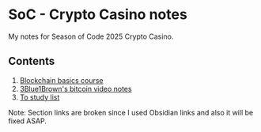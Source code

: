 # SoC - Crypto Casino notes
My notes for Season of Code 2025 Crypto Casino.
## Contents
1. [Blockchain basics course](./blockchain-basics/blockchain-basics.md)
2. [3Blue1Brown's bitcoin video notes](./bitcoin.md)
3. [To study list](./to-study.md)


Note: Section links are broken since I used Obsidian links and also it will be fixed ASAP.
